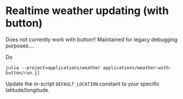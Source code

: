 # Realtime weather updating (with button)

Does not currently work with button!! Maintained for legacy debugging purposes....

Do
```
julia --project=applications/weather applications/weather-with-button/run.jl
```
Update the in-script `DEFAULT_LOCATION` constant to your specific latitude/longitude.

